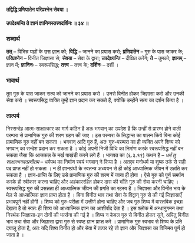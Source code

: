 #### तद्विद्धि प्रणिपातेन परिप्रश्नेन सेवया ।
#### उपदेक्ष्यन्ति ते ज्ञानं ज्ञानिनस्तत्त्वदर्शिनः ॥ ३४ ॥

### शब्दार्थ

**तत्** – विभिन्न यज्ञों के उस ज्ञान को; **विद्धि** – जानने का प्रयास करो; **प्रणिपातेन** – गुरु के पास जाकर के; **परिप्रश्नेन** – विनीत जिज्ञासा से; **सेवया** – सेवा के द्वारा; **उपदेक्ष्यन्ति** – दीक्षित  करेंगे; **ते** – तुमको; **ज्ञानम्** – ज्ञान में; **ज्ञानिनः** – स्वरूपसिद्ध; **तत्त्व** – तत्त्व के; **दर्शिनः** – दर्शी ।

### भावार्थ

तुम गुरु के पास जाकर सत्य को जानने का प्रयास करो । उनसे विनीत होकर जिज्ञासा करो और उनकी सेवा करो । स्वरूपसिद्ध व्यक्ति तुम्हें ज्ञान प्रदान कर सकते हैं, क्योंकि उन्होंने सत्य का दर्शन किया है ।

### तात्पर्य

निस्सन्देह आत्म-साक्षात्कार का मार्ग कठिन है अतः भगवान् का उपदेश है कि उन्हीं से प्रारम्भ होने वाली परम्परा से प्रामाणिक गुरु की शरण ग्रहण की जाए । इस परम्परा के सिद्धान्त का पालन किये बिना कोई प्रामाणिक गुरु नहीं बन सकता । भगवान् आदि गुरु हैं, अतः गुरु-परम्परा का ही व्यक्ति अपने शिष्य को भगवान् का सन्देश प्रदान कर सकता है । कोई अपनी निजी विधि का निर्माण करके स्वरूपसिद्ध नहीं बन सकता जैसा कि आजकल के मर्ख पाखंडी करने लगे हैं । भागवत का (६.३.१९) कथन है – *धर्मं तु साक्षात्भगवत्प्रणीतम* – धर्मपथ का निर्माण स्वयं भगवान् ने किया है । अतएव मनोधर्म या शुष्क तर्क से सही पद प्राप्त नहीं हो सकता । न ही ज्ञानग्रंथों के स्वतन्त्र अध्ययन से ही कोई आध्यात्मिक जीवन में उन्नति कर सकता है । ज्ञान-प्राप्ति के लिए उसे प्रामाणिक गुरु की शरण में जाना ही होगा । ऐसे गुरु को पूर्ण समर्पण करके ही स्वीकार करना चाहिए और अहंकाररहित होकर दास की भाँति गुरु की सेवा करनी चाहिए । स्वरूपसिद्ध गुरु की प्रसन्नता ही आध्यात्मिक जीवन की प्रगति का रहस्य है । जिज्ञासा और विनीत भाव के मेल से आध्यात्मिक ज्ञान प्राप्त होता है । बिना विनीत भाव तथा सेवा के विद्वान् गुरु से की गई जिज्ञासाएँ प्रभावपूर्ण नहीं होंगी । शिष्य को गुरु-परीक्षा में उत्तीर्ण होना चाहिए और जब गुरु शिष्य में वास्तविक इच्छा देखता है तो स्वतः ही शिष्य को आध्यात्मिक ज्ञान का आशीर्वाद देता है । इस श्लोक में अन्धानुगमन तथा निरर्थक जिज्ञासा-इन दोनों की भर्त्सना की गई है । शिष्य न केवल गुरु से विनीत होकर सुने, अपितु विनीत भाव तथा सेवा और जिज्ञासा द्वारा गुरु से स्पष्ट ज्ञान प्राप्त करे । प्रामाणिक गुरु स्वभाव से शिष्य के प्रति दयालु होता है, अतः यदि शिष्य विनीत हो और सेवा में तत्पर रहे तो ज्ञान और जिज्ञासा का विनिमय पूर्ण हो जाता है ।